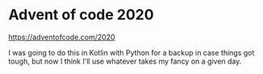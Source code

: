 # Advent of code 2020
https://adventofcode.com/2020

I was going to do this in Kotlin with Python for a backup in case things got tough, but now I think I'll use whatever takes my fancy on a given day.
